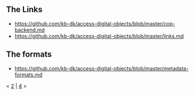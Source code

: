 
## The Links

* https://github.com/kb-dk/access-digital-objects/blob/master/cop-backend.md
* https://github.com/kb-dk/access-digital-objects/blob/master/links.md

## The formats

* https://github.com/kb-dk/access-digital-objects/blob/master/metadata-formats.md

< [2](slide01.md) | [4](slide04.md) >
